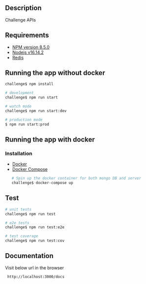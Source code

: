 ## Description

Challenge APIs
## Requirements
- [NPM version 8.5.0](https://www.npmjs.com/package/npm)
- [Nodejs v16.14.2](https://nodejs.org/en)
- [Redis](https://redis.io/docs/getting-started/installation/)

## Running the app without docker

```bash
challenge$ npm install
```

```bash
# development
challenge$ npm run start

# watch mode
challenge$ npm run start:dev

# production mode
$ npm run start:prod
```
## Running the app with docker

### Installation

  - [Docker](https://www.docker.com/)
  - [Docker Compose](https://docs.docker.com/compose/) 

``` bash
   # Spin up the docker container for both mongo DB and server
   challenge$ docker-compose up
```
## Test

```bash
# unit tests
challenge$ npm run test

# e2e tests
challenge$ npm run test:e2e

# test coverage
challenge$ npm run test:cov
```
## Documentation
Visit below url in the browser
```
 http://localhost:3000/docs
```


